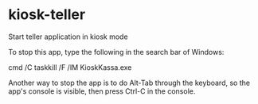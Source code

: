 # kiosk-teller
Start teller application in kiosk mode

To stop this app, type the following in the search bar of Windows:

cmd /C taskkill /F /IM KioskKassa.exe

Another way to stop the app is to do Alt-Tab through the keyboard, so the app's console is visible, then press Ctrl-C in the console.
